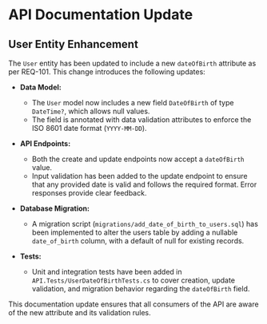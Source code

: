 # API Documentation Update

## User Entity Enhancement

The `User` entity has been updated to include a new `dateOfBirth` attribute as per REQ-101. This change introduces the following updates:

- **Data Model:**
  - The `User` model now includes a new field `DateOfBirth` of type `DateTime?`, which allows null values.
  - The field is annotated with data validation attributes to enforce the ISO 8601 date format (`YYYY-MM-DD`).

- **API Endpoints:**
  - Both the create and update endpoints now accept a `dateOfBirth` value.
  - Input validation has been added to the update endpoint to ensure that any provided date is valid and follows the required format. Error responses provide clear feedback.

- **Database Migration:**
  - A migration script (`migrations/add_date_of_birth_to_users.sql`) has been implemented to alter the users table by adding a nullable `date_of_birth` column, with a default of null for existing records.

- **Tests:**
  - Unit and integration tests have been added in `API.Tests/UserDateOfBirthTests.cs` to cover creation, update validation, and migration behavior regarding the `dateOfBirth` field.

This documentation update ensures that all consumers of the API are aware of the new attribute and its validation rules.